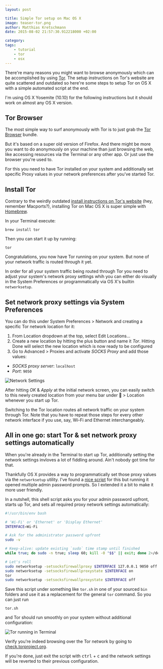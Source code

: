 ```yaml
---
layout: post

title: Simple Tor setup on Mac OS X
image: teaser-tor.png
author: Matthias Kretschmann
date: 2015-08-02 21:57:30.912218000 +02:00

category:
tags:
    - tutorial
    - tor
    - osx
---
```


There're many reasons you might want to browse anonymously which can be accomplished by using [Tor](https://www.torproject.org). The setup instructions on Tor's website are quite scattered and outdated so here're some steps to setup Tor on OS X with a simple automated script at the end.

I'm using OS X Yosemite (10.10) for the following instructions but it should work on almost any OS X version.

## Tor Browser

The most simple way to surf anonymously with Tor is to just grab the [Tor Browser](https://www.torproject.org/projects/torbrowser.html.en) bundle.

But it's based on a super old version of Firefox. And there might be more you want to do anonymously on your machine than just browsing the web, like accessing resources via the Terminal or any other app. Or just use the browser you're used to.

For this you need to have Tor installed on your system and additionally set specific Proxy values in your network preferences after you've started Tor.

## Install Tor

Contrary to the weirdly outdated [install instructions on Tor's website](https://www.torproject.org/docs/tor-doc-osx.html.en) (hey, remember Macports?), installing Tor on Mac OS X is super simple with [Homebrew](http://brew.sh).

In your Terminal execute:

```shell
brew install tor
```

Then you can start it up by running:

```shell
tor
```

Congratulations, you now have Tor running on your system. But none of your network traffic is routed through it yet.

In order for all your system traffic being routed through Tor you need to adjust your system's network proxy settings whih you can either do visually in the System Preferences or programmatically via OS X's builtin `networksetup`.

## Set network proxy settings via System Preferences

You can do this under System Preferences > Network and creating a specific Tor network location for it:

1. From Location dropdown at the top, select Edit Locations...
2. Create a new location by hitting the plus button and name it *Tor*. Hitting Done will select the new location which is now ready to be configured
4. Go to Advanced > Proxies and activate *SOCKS Proxy* and add those values:

- *SOCKS proxy server*: `localhost`
- *Port*: `9050`

![Network Settings](/media/tor-osx-proxy.png)

After hitting *OK* & *Apply* at the initial network screen, you can easily switch to this newly created location from your menu bar under  > Location whenever you start up Tor.

Switching to the Tor location routes all network traffic on your system through Tor. Note that you have to repeat those steps for every other network interface if you use, say, Wi-Fi and Ethernet interchangeably.

## All in one go: start Tor & set network proxy settings automatically

When you're already in the Terminal to start up Tor, additionally setting the network settings invloves a lot of fiddling around. Ain't nobody got time for that.

Thankfully OS X provides a way to programmatically set those proxy values via the `networksetup` utility. I've found a [nice script](http://leonid.shevtsov.me/en/an-easy-way-to-use-tor-on-os-x) for this but running it opened multiple admin password prompts. So I extended it a bit to make it more user friendly.

In a nutshell, this shell script asks you for your admin password upfront, starts up Tor, and sets all required proxy network settings automatically:

```bash
#!/usr/bin/env bash

# 'Wi-Fi' or 'Ethernet' or 'Display Ethernet'
INTERFACE=Wi-Fi

# Ask for the administrator password upfront
sudo -v

# Keep-alive: update existing `sudo` time stamp until finished
while true; do sudo -n true; sleep 60; kill -0 "$$" || exit; done 2>/dev/null &

# Let's roll
sudo networksetup -setsocksfirewallproxy $INTERFACE 127.0.0.1 9050 off
sudo networksetup -setsocksfirewallproxystate $INTERFACE on
tor
sudo networksetup -setsocksfirewallproxystate $INTERFACE off
```

Save this script under something like `tor.sh` in one of your sourced `bin` folders and use it as a replacement for the general `tor` command. So you can just run

```shell
tor.sh
```

and Tor should run smoothly on your system without additional configuration:

![Tor running in Terminal](/media/tor-osx-terminal.png)

Verify you're indeed browsing over the Tor network by going to [check.torproject.org](https://check.torproject.org).

If you're done, just exit the script with <kbd>ctrl</kbd> + <kbd>c</kbd> and the network settings will be reverted to their previous configuration.
